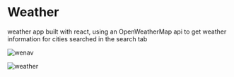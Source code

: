 # Weather

weather app built with react, using an OpenWeatherMap api to get weather information for cities searched in the search tab


![wenav](https://user-images.githubusercontent.com/59518539/78585746-c2216600-7810-11ea-8a38-db9930c665bf.gif)



![weather](https://user-images.githubusercontent.com/59518539/78586311-a66a8f80-7811-11ea-9182-0dcf4335843b.gif)


